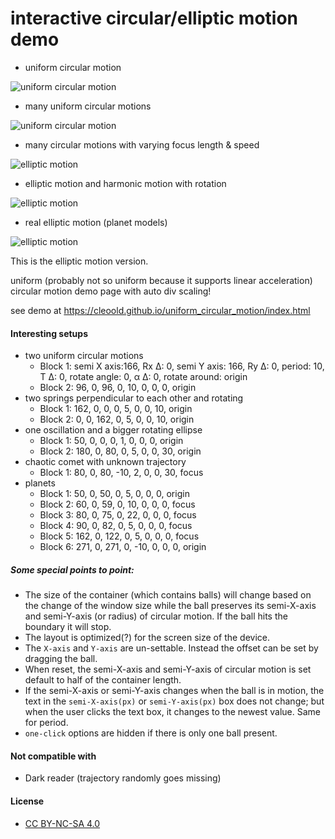 # interactive circular/elliptic motion demo

* uniform circular motion

![uniform circular motion](https://cleoold.com/wp-content/uploads/2019/08/ffawvv.gif)

* many uniform circular motions

![uniform circular motion](https://cleoold.com/wp-content/uploads/2019/08/gsgeef.gif)

* many circular motions with varying focus length & speed

![elliptic motion](https://cleoold.com/wp-content/uploads/2019/08/dadasdsa.gif)

* elliptic motion and harmonic motion with rotation

![elliptic motion](https://cleoold.com/wp-content/uploads/2019/08/dawbsd.gif)

* real elliptic motion (planet models)

![elliptic motion](https://cleoold.com/wp-content/uploads/2019/08/dafwwg.gif)

This is the elliptic motion version.

uniform (probably not so uniform because it supports linear acceleration) circular motion demo page with auto div scaling!

see demo at https://cleoold.github.io/uniform_circular_motion/index.html

#### Interesting setups

* two uniform circular motions
  * Block 1: 
    semi X axis:166, Rx Δ: 0, semi Y axis: 166, Ry Δ: 0, period: 10, T Δ: 0, rotate angle: 0, α Δ: 0, rotate around: origin
  * Block 2:
    96, 0, 96, 0, 10, 0, 0, 0, origin
* two springs perpendicular to each other and rotating
  * Block 1:
    162, 0, 0, 0, 5, 0, 0, 10, origin
  * Block 2:
    0, 0, 162, 0, 5, 0, 0, 10, origin
* one oscillation and a bigger rotating ellipse
  * Block 1:
    50, 0, 0, 0, 1, 0, 0, 0, origin
  * Block 2:
    180, 0, 80, 0, 5, 0, 0, 30, origin
* chaotic comet with unknown trajectory
  * Block 1:
    80, 0, 80, -10, 2, 0, 0, 30, focus
* planets
  * Block 1: 50, 0, 50, 0, 5, 0, 0, 0, origin
  * Block 2: 60, 0, 59, 0, 10, 0, 0, 0, focus
  * Block 3: 80, 0, 75, 0, 22, 0, 0, 0, focus
  * Block 4: 90, 0, 82, 0, 5, 0, 0, 0, focus
  * Block 5: 162, 0, 122, 0, 5, 0, 0, 0, focus
  * Block 6: 271, 0, 271, 0, -10, 0, 0, 0, origin

##### Some special points to point:

* The size of the container (which contains balls) will change based on the change of the window size while the ball preserves its semi-X-axis and semi-Y-axis (or radius) of circular motion. If the ball hits the boundary it will stop.
* The layout is optimized(?) for the screen size of the device.
* The `X-axis` and `Y-axis` are un-settable. Instead the offset can be set by dragging the ball.
* When reset, the semi-X-axis and semi-Y-axis of circular motion is set default to half of the container length.
* If the semi-X-axis or semi-Y-axis changes when the ball is in motion, the text in the `semi-X-axis(px)` or `semi-Y-axis(px)` box does not change; but when the user clicks the text box, it changes to the newest value. Same for period.
* `one-click` options are hidden if there is only one ball present.

#### Not compatible with
* Dark reader (trajectory randomly goes missing)





#### License
* [CC BY-NC-SA 4.0](http://creativecommons.org/licenses/by-nc-sa/4.0/)